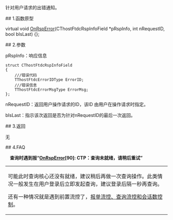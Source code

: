 <p>针对用户请求的出错通知。</p>
<span class="anchor" id="e3f6161e-118b-432f-9011-5357775e0e27"></span>
## 1.函数原型
<p>virtual void <a href="../../../HQJK/CTHOSTFTDCMDSPI/ONRSPERROR/">OnRspError</a>(CThostFtdcRspInfoField *pRspInfo, int nRequestID, bool bIsLast) {};</p>
<span class="anchor" id="f6cecb5d-7a61-4505-b479-3ebb0a54abf5"></span>
## 2.参数
<p>pRspInfo：响应信息</p>
<pre><code>struct CThostFtdcRspInfoField
{
    ///错误代码
    TThostFtdcErrorIDType ErrorID;
    ///错误信息
    TThostFtdcErrorMsgType ErrorMsg;
};
</code></pre>
<p>nRequestID：返回用户操作请求的ID，该ID 由用户在操作请求时指定。</p>
<p>bIsLast：指示该次返回是否为针对nRequestID的最后一次返回。</p>
<span class="anchor" id="5a829afd-4367-4d51-a6b3-adf04697b545"></span>
## 3.返回
<p>无</p>
<span class="anchor" id="8c8b7fab-a58c-4c19-bd20-685f03df75e9"></span>
## 4.FAQ
<p><div class="region_i"><p class="region_header" id="region_header_1" style="padding-left: 1em;font-weight : bold;text-indent: 0px;text-align: left;">查询时遇到报“<a href="../../../HQJK/CTHOSTFTDCMDSPI/ONRSPERROR/">OnRspError</a>[90]: CTP：查询未就绪，请稍后重试”</p><div class="region_panel" id="region_panel_1" style="display:block;"><table><tr><td>
<p>可能此时查询核心还没有就绪，建议稍后再做一次查询操作。此类情况一般发生在用户登录后立即发起查询，建议登录后隔一秒再查询。</p>
<p>还有一种情况就是遇到前置流控了，<a href="../../../QTYWGZ/LK/">报单流控、查询流控和会话数控制</a>。</p>
</td></tr></table>
</div><p class="region_tail" id="region_tail_1" style="border-top-color:transparent;border-bottom-width:0;"></p></div></p>
